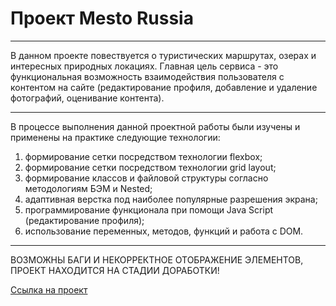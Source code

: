 # Проект Mesto Russia

----
В данном проекте повествуется о туристических маршрутах, озерах и интересных природных локациях. Главная цель сервиса - это функциональная возможность взаимодействия пользователя с контентом на сайте (редактирование профиля, добавление и удаление фотографий, оценивание контента).

----
В процессе выполнения данной проектной работы были изучены и применены на практике следующие технологии:

1. формирование сетки посредством технологии flexbox;
2. формирование сетки посредством технологии grid layout;
3. формирование классов и файловой структуры согласно методологиям БЭМ и Nested;
4. адаптивная верстка под наиболее популярные разрешения экрана;
5. программирование функционала при помощи Java Script (редактирование профиля);
6. использование переменных, методов, функций и работа с DOM.

----
ВОЗМОЖНЫ БАГИ И НЕКОРРЕКТНОЕ ОТОБРАЖЕНИЕ ЭЛЕМЕНТОВ, ПРОЕКТ НАХОДИТСЯ НА СТАДИИ ДОРАБОТКИ!

[Ссылка на проект](https://alex-andreev-webme.github.io/mesto/ "Mesto Russia")